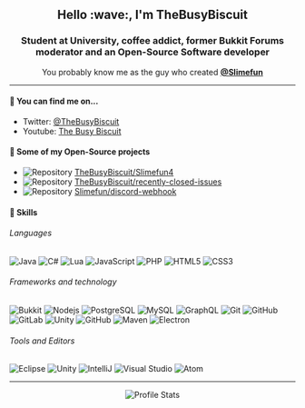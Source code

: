 <h2 align="center">Hello :wave:, I'm TheBusyBiscuit</h1>
<h3 align="center">Student at University, coffee addict, former Bukkit Forums moderator and an Open-Source Software developer</h3>
<p align="center">
  You probably know me as the guy who created <a href="https://github.com/Slimefun"><strong>@Slimefun</strong></a>
</p>
<hr/>

#### :compass: You can find me on...
* Twitter: [@TheBusyBiscuit](https://twitter.com/TheBusyBiscuit)
* Youtube: [The Busy Biscuit](https://www.youtube.com/channel/UCNpuxll39TkRJdYVkvgrvgQ)

#### :scroll: Some of my Open-Source projects

<ul>
  <li><img src="https://cdnjs.cloudflare.com/ajax/libs/octicons/8.5.0/svg/repo.svg" alt="Repository"/> <a href="https://github.com/TheBusyBiscuit/Slimefun4">TheBusyBiscuit/Slimefun4</a></li>
    <li><img src="https://cdnjs.cloudflare.com/ajax/libs/octicons/8.5.0/svg/repo.svg" alt="Repository"/> <a href="https://github.com/TheBusyBiscuit/recently-closed-issues">TheBusyBiscuit/recently-closed-issues</a></li>
    <li><img src="https://cdnjs.cloudflare.com/ajax/libs/octicons/8.5.0/svg/repo.svg" alt="Repository"/> <a href="https://github.com/Slimefun/discord-webhook">Slimefun/discord-webhook</a></li>
</ul>

#### :wrench: Skills
###### Languages

  ![Java](https://img.shields.io/badge/-java-e67f2c?style=flat-square&logo=java)
  ![C#](https://img.shields.io/badge/-C%23-7732a8?style=flat-square&logo=c+sharp)
  ![Lua](https://img.shields.io/badge/-Lua-2b2fab?style=flat-square&logo=lua)
  ![JavaScript](https://img.shields.io/badge/-JavaScript-black?style=flat-square&logo=javascript)
  ![PHP](https://img.shields.io/badge/-PHP-black?style=flat-square&logo=php)
  ![HTML5](https://img.shields.io/badge/-HTML5-E34F26?style=flat-square&logo=html5&logoColor=white)
  ![CSS3](https://img.shields.io/badge/-CSS3-1572B6?style=flat-square&logo=css3)

###### Frameworks and technology

  ![Bukkit](https://img.shields.io/badge/-CraftBukkit-ff9a03?style=flat-square)
  ![Nodejs](https://img.shields.io/badge/-node.js-22a34d?style=flat-square&logo=node.js&logoColor=white)
  ![PostgreSQL](https://img.shields.io/badge/-PostgreSQL-336791?style=flat-square&logo=postgresql)
  ![MySQL](https://img.shields.io/badge/-MySQL-527ca3?style=flat-square&logo=mysql&logoColor=white)
  ![GraphQL](https://img.shields.io/badge/-GraphQL-E10098?style=flat-square&logo=graphql)
  ![Git](https://img.shields.io/badge/-Git-f5d20f?style=flat-square&logo=git)
  ![GitHub](https://img.shields.io/badge/-GitHub-181717?style=flat-square&logo=github)
  ![GitLab](https://img.shields.io/badge/-GitLab-FCA121?style=flat-square&logo=gitlab)
  ![Unity](https://img.shields.io/badge/-Unity3D-black?style=flat-square&logo=unity)
  ![GitHub](https://img.shields.io/badge/-GitHub_Actions-181717?style=flat-square&logo=github)
  ![Maven](https://img.shields.io/badge/-Maven-b31212?style=flat-square&logo=apache+maven)
  ![Electron](https://img.shields.io/badge/-Electron-75b2eb?style=flat-square&logo=electron&logoColor=white)

###### Tools and Editors

  ![Eclipse](https://img.shields.io/badge/-Eclipse-290b54?style=flat-square&logo=eclipse+ide)
  ![Unity](https://img.shields.io/badge/-Unity3D-black?style=flat-square&logo=unity)
  ![IntelliJ](https://img.shields.io/badge/-IntelliJ-081059?style=flat-square&logo=intellij+idea)
  ![Visual Studio](https://img.shields.io/badge/-Visual_Studio-540b85?style=flat-square&logo=visual+studio)
  ![Atom](https://img.shields.io/badge/-Atom-48b86d?style=flat-square&logo=atom)

<hr/>

<p align="center">
<img src="https://github-readme-stats.vercel.app/api?username=TheBusyBiscuit&show_icons=true" alt="Profile Stats">
</p>
